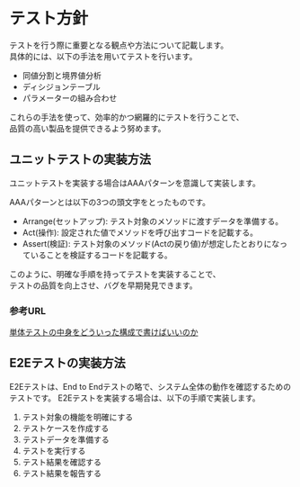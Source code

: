テスト方針
=========================

テストを行う際に重要となる観点や方法について記載します。  
具体的には、以下の手法を用いてテストを行います。

* 同値分割と境界値分析
* ディシジョンテーブル
* パラメーターの組み合わせ

これらの手法を使って、効率的かつ網羅的にテストを行うことで、  
品質の高い製品を提供できるよう努めます。

ユニットテストの実装方法
-------------------------

ユニットテストを実装する場合はAAAパターンを意識して実装します。

AAAパターンとは以下の3つの頭文字をとったものです。

* Arrange(セットアップ): テスト対象のメソッドに渡すデータを準備する。
* Act(操作): 設定された値でメソッドを呼び出すコードを記載する。
* Assert(検証): テスト対象のメソッド(Actの戻り値)が想定したとおりになっていることを検証するコードを記載する。

このように、明確な手順を持ってテストを実装することで、  
テストの品質を向上させ、バグを早期発見できます。

### 参考URL

[単体テストの中身をどういった構成で書けばいいのか](https://zenn.dev/t_kitamura/books/2ff9c13d5549d9/viewer/a5a80d#aaa%E3%83%91%E3%82%BF%E3%83%BC%E3%83%B3%E3%81%A7%E5%AE%9F%E8%A3%85%E3%81%95%E3%82%8C%E3%81%A6%E3%81%84%E3%81%AA%E3%81%84%E3%82%B3%E3%83%BC%E3%83%89)

E2Eテストの実装方法
-------------------------

E2Eテストは、End to Endテストの略で、システム全体の動作を確認するためのテストです。
E2Eテストを実装する場合は、以下の手順で実装します。

1. テスト対象の機能を明確にする
2. テストケースを作成する
3. テストデータを準備する
4. テストを実行する
5. テスト結果を確認する
6. テスト結果を報告する
